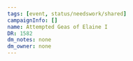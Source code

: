 ```yaml
---
tags: [event, status/needswork/shared]
campaignInfo: []
name: Attempted Geas of Elaine I
DR: 1582
dm_notes: none
dm_owner: none
---
```

